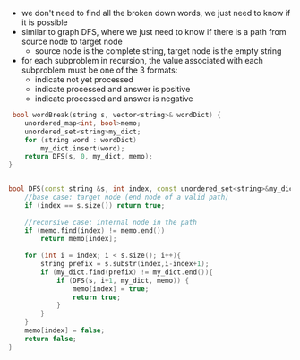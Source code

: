 - we don't need to find all the broken down words, we just need to know if it is possible
- similar to graph DFS, where we just need to know if there is a path from source node to target node
    - source node is the complete string, target node is the empty string 
- for each subproblem in recursion, the value associated with each subproblem must be one of the 3 formats:
    - indicate not yet processed
    - indicate processed and answer is positive
    - indicate processed and answer is negative


```cpp
 bool wordBreak(string s, vector<string>& wordDict) {
    unordered_map<int, bool>memo;
    unordered_set<string>my_dict;
    for (string word : wordDict)
        my_dict.insert(word);
    return DFS(s, 0, my_dict, memo);
}


bool DFS(const string &s, int index, const unordered_set<string>&my_dict, unordered_map<int,bool>&memo){
    //base case: target node (end node of a valid path)
    if (index == s.size()) return true;
    
    //recursive case: internal node in the path
    if (memo.find(index) != memo.end()) 
        return memo[index];
        
    for (int i = index; i < s.size(); i++){ 
        string prefix = s.substr(index,i-index+1); 
        if (my_dict.find(prefix) != my_dict.end()){ 
            if (DFS(s, i+1, my_dict, memo)) { 
                memo[index] = true;
                return true;
            }
        }
    }
    memo[index] = false;
    return false;
}
```
